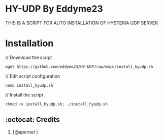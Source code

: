 # HY-UDP By Eddyme23

THIS IS A SCRIPT FOR AUTO INSTALLATION OF HYSTERIA UDP SERVER

# Installation


// Download the script
```
wget https://github.com/eddyme23/HY-UDP/raw/main/install_hyudp.sh
```
// Edit script configuration 
```
nano install_hyudp.sh
```
// Install the script
```
chmod +x install_hyudp.sh; ./install_hyudp.sh
```

## :octocat: Credits

1. [@apernet )
   
